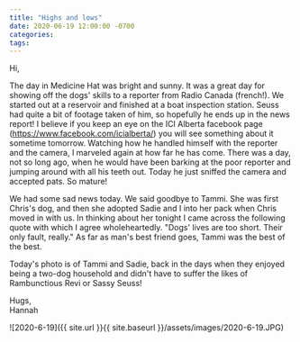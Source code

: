 ```yaml
---
title: "Highs and lows"
date: 2020-06-19 12:00:00 -0700
categories:
tags:
---
```


Hi,

The day in Medicine Hat was bright and sunny. It was a great day for showing off the dogs' skills to a reporter from Radio Canada (french!). We started out at a reservoir and finished at a boat inspection station. Seuss had quite a bit of footage taken of him, so hopefully he ends up in the news report! I believe if you keep an eye on the ICI Alberta facebook page (https://www.facebook.com/icialberta/) you will see something about it sometime tomorrow. Watching how he handled himself with the reporter and the camera, I marveled again at how far he has come. There was a day, not so long ago, when he would have been barking at the poor reporter and jumping around with all his teeth out. Today he just sniffed the camera and accepted pats. So mature!

We had some sad news today. We said goodbye to Tammi. She was first Chris's dog, and then she adopted Sadie and I into her pack when Chris moved in with us. In thinking about her tonight I came across the following quote with which I agree wholeheartedly. "Dogs' lives are too short. Their only fault, really."  As far as man's best friend goes, Tammi was the best of the best.   

Today's photo is of Tammi and Sadie, back in the days when they enjoyed being a two-dog household and didn't have to suffer the likes of Rambunctious Revi or Sassy Seuss!

Hugs,<br />
Hannah

![2020-6-19]({{ site.url }}{{ site.baseurl }}/assets/images/2020-6-19.JPG)